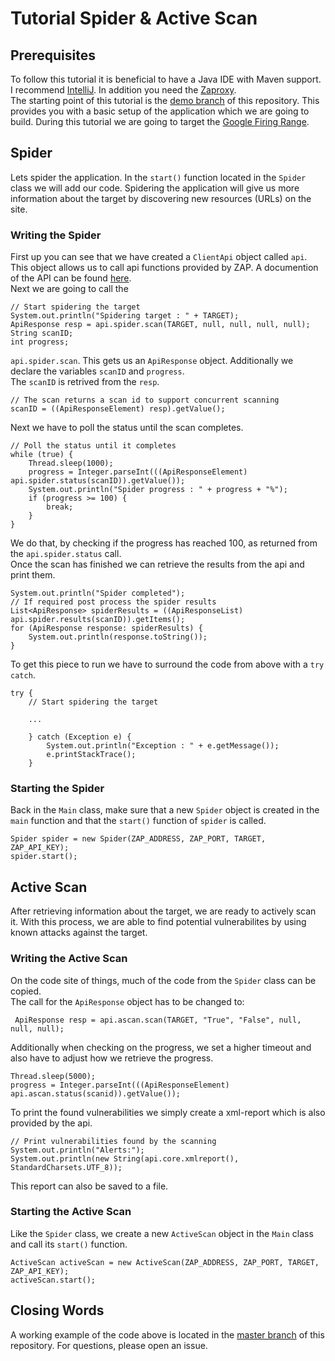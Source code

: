 # Tutorial Spider & Active Scan
## Prerequisites
To follow this tutorial it is beneficial to have a Java IDE with Maven support. I recommend [IntelliJ](https://www.jetbrains.com/idea/). In addition you need the [Zaproxy](https://www.zaproxy.org/).  
The starting point of this tutorial is the [demo branch](https://github.com/hottek/e-portfolio/tree/demo) of this repository. This provides you with a basic setup of the application which we are going to build. During this tutorial we are going to target the [Google Firing Range](https://github.com/google/firing-range).
## Spider
Lets spider the application. In the ```start()``` function located in the ```Spider``` class we will add our code. Spidering the application will give us more information about the target by discovering new resources (URLs) on the site. 
### Writing the Spider
First up you can see that we have created a `ClientApi` object called `api`. This object allows us to call api functions provided by ZAP. A documention of the API can be found [here](https://www.zaproxy.org/docs/api/).  
Next we are going to call the 
```
// Start spidering the target
System.out.println("Spidering target : " + TARGET);
ApiResponse resp = api.spider.scan(TARGET, null, null, null, null);
String scanID;
int progress;
```
``api.spider.scan``. This gets us an `ApiResponse` object. Additionally we declare the variables `scanID` and `progress`.  
The `scanID` is retrived from the `resp`.
```
// The scan returns a scan id to support concurrent scanning
scanID = ((ApiResponseElement) resp).getValue();
```
Next we have to poll the status until the scan completes.
```
// Poll the status until it completes
while (true) {
    Thread.sleep(1000);
    progress = Integer.parseInt(((ApiResponseElement) api.spider.status(scanID)).getValue());
    System.out.println("Spider progress : " + progress + "%");
    if (progress >= 100) {
        break;
    }
}
```
We do that, by checking if the progress has reached 100, as returned from the `api.spider.status` call.  
Once the scan has finished we can retrieve the results from the api and print them.
```
System.out.println("Spider completed");
// If required post process the spider results
List<ApiResponse> spiderResults = ((ApiResponseList) api.spider.results(scanID)).getItems();
for (ApiResponse response: spiderResults) {
    System.out.println(response.toString());
}
```
To get this piece to run we have to surround the code from above with a `try catch`.
```
try {
    // Start spidering the target

    ...    

    } catch (Exception e) {
        System.out.println("Exception : " + e.getMessage());
        e.printStackTrace();
    }
```  
### Starting the Spider
Back in the `Main` class, make sure that a new `Spider` object is created in the `main` function and that the `start()` function of `spider` is called.
```
Spider spider = new Spider(ZAP_ADDRESS, ZAP_PORT, TARGET, ZAP_API_KEY);
spider.start();
``` 
## Active Scan
After retrieving information about the target, we are ready to actively scan it. With this process, we are able to find potential vulnerabilites by using known attacks against the target. 
### Writing the Active Scan
On the code site of things, much of the code from the `Spider` class can be copied.  
The call for the `ApiResponse` object has to be changed to:
```
 ApiResponse resp = api.ascan.scan(TARGET, "True", "False", null, null, null);
```
Additionally when checking on the progress, we set a higher timeout and also have to adjust how we retrieve the progress.
```
Thread.sleep(5000);
progress = Integer.parseInt(((ApiResponseElement) api.ascan.status(scanid)).getValue());
```
To print the found vulnerabilities we simply create a xml-report which is also provided by the api.
```
// Print vulnerabilities found by the scanning
System.out.println("Alerts:");
System.out.println(new String(api.core.xmlreport(), StandardCharsets.UTF_8));
```
This report can also be saved to a file.
### Starting the Active Scan
Like the `Spider` class, we create a new `ActiveScan` object in the `Main` class and call its `start()` function.
```
ActiveScan activeScan = new ActiveScan(ZAP_ADDRESS, ZAP_PORT, TARGET, ZAP_API_KEY);
activeScan.start();
```
## Closing Words
A working example of the code above is located in the [master branch](https://github.com/hottek/e-portfolio/tree/master) of this repository. For questions, please open an issue.